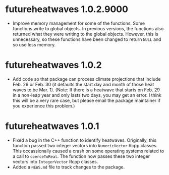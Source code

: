 # futureheatwaves 1.0.2.9000

* Improve memory management for some of the functions. Some functions write to global objects. In previous versions, the functions also returned what they were writing to the global objects. However, this is unnecessary, so these functions have been changed to return `NULL` and so use less memory.

# futureheatwaves 1.0.2

* Add code so that package can process climate projections that include Feb. 29 or Feb. 30 (it defaults the start day and month of those heat waves to be Mar. 1). (Note: If there is a heatwave that starts on Feb. 29 in a non-leap year and only lasts two days, you may get an error. I think this will be a very rare case, but please email the package maintainer if you experience this problem.)

# futureheatwaves 1.0.1

* Fixed a bug in the C++ function to identify heatwaves. Originally, this function passed two integer vectors into `NumericVector` Rcpp classes. This occassionally caused a crash on some operating systems related to a call to `coerceToReal`. The function now passes these two integer vectors into `IntegerVector` Rcpp classes. 
* Added a `NEWS.md` file to track changes to the package.



